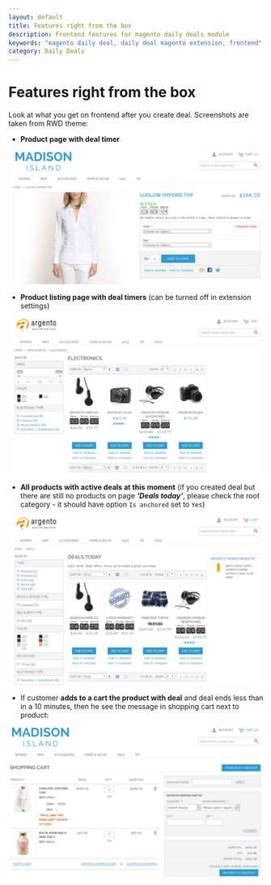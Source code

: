 ```yaml
---
layout: default
title: Features right from the box
description: Frontend features for magento daily deals module
keywords: "magento daily deal, daily deal magento extension, frontend"
category: Daily Deals
---
```


# Features right from the box

Look at what you get on frontend after you create deal. Screenshots are taken from
RWD theme:

* **Product page with deal timer**

![Product view example](/images/dailydeals/frontend/product-view.png)

* **Product listing page with deal timers** (can be turned off in extension
settings)

![Product listing example](/images/dailydeals/frontend/product-listing.png)

* **All products with active deals at this moment** (if you created deal but
there are still no products on page ***'Deals today'***, please check the root 
category - it should have option `Is anchored` set to `Yes`)

![Deals page example](/images/dailydeals/frontend/deals-page.png)

* If customer **adds to a cart the product with deal** and deal ends less than
in a 10 minutes, then he see the message in shopping cart next to product:

![Cart with product in deal example](/images/dailydeals/frontend/cart.png)
